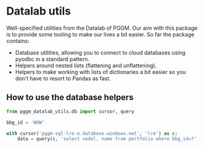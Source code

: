 # Datalab utils
Well-specified utilities from the Datalab of PGGM. Our aim with this package is to provide some tooling to make our lives a bit easier.
So far the package contains:
- Database utilities, allowing you to connect to cloud databases using pyodbc in a standard pattern.
- Helpers around nested lists (flattening and unflattening).
- Helpers to make working with lists of dictionaries a bit easier so you don't have to resort to Pandas as fast.

## How to use the database helpers
```python
from pggm_datalab_utils.db import cursor, query

bbg_id = 'WOW'

with cursor('pggm-sql-lre-o.database.windows.net', 'lre') as c:
    data = query(c, 'select sedol, name from portfolio where bbg_id=?', bbg_id)
```